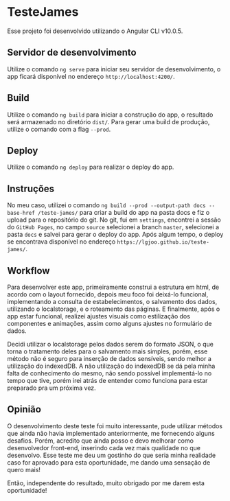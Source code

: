 # TesteJames

Esse projeto foi desenvolvido utilizando o Angular CLI v10.0.5.

## Servidor de desenvolvimento

Utilize o comando `ng serve` para iniciar seu servidor de desenvolvimento, o app ficará disponível no endereço `http://localhost:4200/`.

## Build

Utilize o comando `ng build` para iniciar a construção do app, o resultado será armazenado no diretório `dist/`. Para gerar uma build de produção, utilize o comando com a flag `--prod`.

## Deploy

Utilize o comando `ng deploy` para realizar o deploy do app.

## Instruções

No meu caso, utilizei o comando  `ng build --prod --output-path docs --base-href /teste-james/` para criar a build do app na pasta docs e fiz o upload para o repositório do git. No git, fui em `settings`, encontrei a sessão do `GitHub Pages`, no campo `source` selecionei a branch `master`, selecionei a pasta `docs` e salvei para gerar o deploy do app. Após algum tempo, o deploy se encontrava disponível no endereço `https://lgjoo.github.io/teste-james/`. 

## Workflow

Para desenvolver este app, primeiramente construi a estrutura em html, de acordo com o layout fornecido, depois meu foco foi deixá-lo funcional, implementando a consulta de estabelecimentos, o salvamento dos dados, utilizando o localstorage, e o roteamento das páginas. E finalmente, após o app estar funcional, realizei ajustes visuais como estilização dos componentes e animações, assim como alguns ajustes no formulário de dados.

Decidi utilizar o localstorage pelos dados serem do formato JSON, o que torna o tratamento deles para o salvamento mais simples, porém, esse método não é seguro para inserção de dados sensíveis, sendo melhor a utilização do indexedDB. A não utilização do indexedDB se dá pela minha falta de conhecimento do mesmo, não sendo possível implementá-lo no tempo que tive, porém irei atrás de entender como funciona para estar preparado pra um próxima vez.

## Opinião

O desenvolvimento deste teste foi muito interessante, pude utilizar métodos que ainda não havia implementado anteriormente, me fornecendo alguns desafios. Porém, acredito que ainda posso e devo melhorar como desenvolvedor front-end, inserindo cada vez mais qualidade no que desenvolvo. Esse teste me deu um gostinho do que seria minha realidade caso for aprovado para esta oportunidade, me dando uma sensação de quero mais! 

Então, independente do resultado, muito obrigado por me darem esta oportunidade!